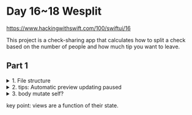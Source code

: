 #  Day 16~18 Wesplit

https://www.hackingwithswift.com/100/swiftui/16


This project is a check-sharing app that calculates how to split a check based on the number of people and how much tip you want to leave. 


## Part 1 
<details><summary>1. File structure</summary>
<p>

* AppDelegate.swift contains code for managing your app. It used to be common to add code here, but these days it’s quite rare.
* SceneDelegate.swift contains code for launching one window in your app. This doesn’t do much on iPhone, but on iPad – where users can have multiple instances of your app open at the same time – this is important.
* ContentView.swift contains the initial user interface (UI) for your program, and is where we’ll be doing all the work in this project.
* Assets.xcassets is an asset catalog – a collection of pictures that you want to use in your app. You can also add colors here, along with app icons, iMessage stickers, and more.
* LaunchScreen.storyboard is a visual editor for creating a small piece of UI to show when your app is launching.
* Info.plist is a collection of special values that describe to the system how your app works – which version it is, which device orientations you support, and more. Things that aren’t code, but are still important.
* Preview Content is a yellow group, with Preview Assets.xcassets inside – this is another asset catalog, this time specifically for example images you want to use when you’re designing your user interfaces, to give you an idea of how they might look when the program is running.

</p>
</details>

<details><summary> 2.  tips: Automatic preview updating paused </summary>
<p>

Tip: 
Very often you’ll find that an error in your code stops Xcode’s canvas from updating – you’ll see something like “Automatic preview updating paused”, and can press Resume to fix it. As you’ll be doing this a lot, let me recommend an important shortcut: `Option+Cmd+p` does the same as clicking Resume.

</p>
</details>
<details><summary>3. body mutate self? </summary>
<p>

`var body: some View {...}` can't mutate self, and the `View` protocol is limiting follower should be struct, therefore you must use `@State` or other to handle property  state change.

</p>
</details>

key point: views are a function of their state.
